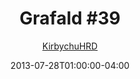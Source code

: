 ---
title: "Grafald #39"
type: "image"
date: 2013-07-28T01:00:00-04:00
draft: false
categories:
- comics
- collaborations
tags:
- grafald
image_path: "../img/2013/39.png"
alt_text: ""
is_subpage: true
author: "[KirbychuHRD](https://cohost.org/KirbychuHRD)"
---